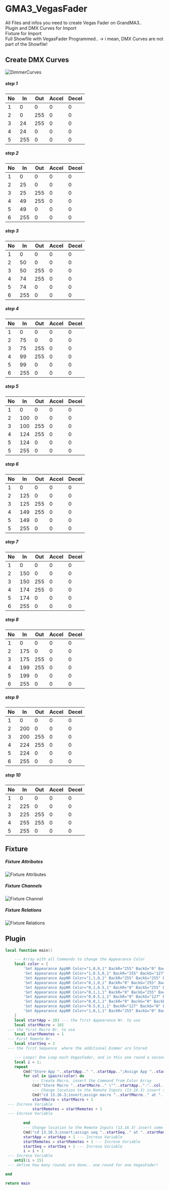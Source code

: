 # GMA3_VegasFader

All Files and infos you need to create Vegas Fader on GrandMA3..  
Plugin and DMX Curves for Import  
Fixture for Import  
Full Showfile with VegasFader Programmed.. -> i mean, DMX Curves are not part of the Showfile!  

## Create DMX Curves

![DimmerCurves](https://github.com/imhofroger/GMA3_VegasFader/blob/5dc2be283a9e4f42687205e15d822f256913bb64/DimmerCurves.png)

##### step 1
| No  | In | Out | Accel | Decel |
| --- | --- | --- | --- | --- |
| 1 | 0 | 0 | 0 | 0 |
| 2 | 0 | 255 | 0 | 0 |
| 3 | 24 | 255 | 0 | 0 |
| 4 | 24 | 0 | 0 | 0 |
| 5 | 255 | 0 | 0 | 0 | 

##### step 2
| No  | In | Out | Accel | Decel |
| --- | --- | --- | --- | --- |
| 1 | 0 | 0 | 0 | 0 |
| 2 | 25 | 0 | 0 | 0 |
| 3 | 25 | 255 | 0 | 0 |
| 4 | 49 | 255 | 0 | 0 |
| 5 | 49 | 0 | 0 | 0 |
| 6 | 255 | 0 | 0 | 0 |

##### step 3
| No  | In | Out | Accel | Decel |
| --- | --- | --- | --- | --- |
| 1 | 0 | 0 | 0 | 0 |
| 2 | 50 | 0 | 0 | 0 |
| 3 | 50 | 255 | 0 | 0 |
| 4 | 74 | 255 | 0 | 0 |
| 5 | 74 | 0 | 0 | 0 |
| 6 | 255 | 0 | 0 | 0 |

##### step 4
| No  | In | Out | Accel | Decel |
| --- | --- | --- | --- | --- |
| 1 | 0 | 0 | 0 | 0 |
| 2 | 75 | 0 | 0 | 0 |
| 3 | 75 | 255 | 0 | 0 |
| 4 | 99 | 255 | 0 | 0 |
| 5 | 99 | 0 | 0 | 0 |
| 6 | 255 | 0 | 0 | 0 |

##### step 5
| No  | In | Out | Accel | Decel |
| --- | --- | --- | --- | --- |
| 1 | 0 | 0 | 0 | 0 |
| 2 | 100 | 0 | 0 | 0 |
| 3 | 100 | 255 | 0 | 0 |
| 4 | 124 | 255 | 0 | 0 |
| 5 | 124 | 0 | 0 | 0 |
| 5 | 255 | 0 | 0 | 0 |

##### step 6
| No  | In | Out | Accel | Decel |
| --- | --- | --- | --- | --- |
| 1 | 0 | 0 | 0 | 0 |
| 2 | 125 | 0 | 0 | 0 |
| 3 | 125 | 255 | 0 | 0 |
| 4 | 149 | 255 | 0 | 0 |
| 5 | 149 | 0 | 0 | 0 |
| 5 | 255 | 0 | 0 | 0 |

##### step 7
| No  | In | Out | Accel | Decel |
| --- | --- | --- | --- | --- |
| 1 | 0 | 0 | 0 | 0 |
| 2 | 150 | 0 | 0 | 0 |
| 3 | 150 | 255 | 0 | 0 |
| 4 | 174 | 255 | 0 | 0 |
| 5 | 174 | 0 | 0 | 0 |
| 6 | 255 | 0 | 0 | 0 |

##### step 8
| No  | In | Out | Accel | Decel |
| --- | --- | --- | --- | --- |
| 1 | 0 | 0 | 0 | 0 |
| 2 | 175 | 0 | 0 | 0 |
| 3 | 175 | 255 | 0 | 0 |
| 4 | 199 | 255 | 0 | 0 |
| 5 | 199 | 0 | 0 | 0 |
| 6 | 255 | 0 | 0 | 0 |

##### step 9
| No  | In | Out | Accel | Decel |
| --- | --- | --- | --- | --- |
| 1 | 0 | 0 | 0 | 0 |
| 2 | 200 | 0 | 0 | 0 |
| 3 | 200 | 255 | 0 | 0 |
| 4 | 224 | 255 | 0 | 0 |
| 5 | 224 | 0 | 0 | 0 |
| 6 | 255 | 0 | 0 | 0 |

##### step 10
| No  | In | Out | Accel | Decel |
| --- | --- | --- | --- | --- |
| 1 | 0 | 0 | 0 | 0 |
| 2 | 225 | 0 | 0 | 0 |
| 3 | 225 | 255 | 0 | 0 |
| 4 | 255 | 255 | 0 | 0 |
| 5 | 255 | 0 | 0 | 0 |

## Fixture

##### Fixture Attributes

![Fixture Attributes](https://github.com/imhofroger/GMA3_VegasFader/blob/698c51c117b84e54c5ade72910d78def11bdd0fe/FixtureAttributes.png)

##### Fixture Channels

![Fixture Channel](https://github.com/imhofroger/GMA3_VegasFader/blob/698c51c117b84e54c5ade72910d78def11bdd0fe/Fixture1.png)

##### Fixture Relations

![Fixture Relations](https://github.com/imhofroger/GMA3_VegasFader/blob/698c51c117b84e54c5ade72910d78def11bdd0fe/Fixture2.png)

## Plugin
```lua
local function main()

	--- Array with all Commands to change the Appearance Color
	local color = {
		'Set Appearance AppNR Color="1,0,0,1" BackR="255" BackG="0" BackB="0" BackAlpha="255"',
		'Set Appearance AppNR Color="1,0.5,0,1" BackR="255" BackG="127" BackB="0" BackAlpha="255"',
		'Set Appearance AppNR Color="1,1,0,1" BackR="255" BackG="255" BackB="0" BackAlpha="255"',
		'Set Appearance AppNR Color="0,1,0,1" BackR="0" BackG="255" BackB="0" BackAlpha="255"',
		'Set Appearance AppNR Color="0,1,0.5,1" BackR="0" BackG="255" BackB="127" BackAlpha="255"',
		'Set Appearance AppNR Color="0,1,1,1" BackR="0" BackG="255" BackB="255" BackAlpha="255"',
		'Set Appearance AppNR Color="0,0.5,1,1" BackR="0" BackG="127" BackB="255" BackAlpha="255"',
		'Set Appearance AppNR Color="0,0,1,1" BackR="0" BackG="0" BackB="255" BackAlpha="255"',
		'Set Appearance AppNR Color="0.5,0,1,1" BackR="127" BackG="0" BackB="255" BackAlpha="255"',
		'Set Appearance AppNR Color="1,0,1,1" BackR="255" BackG="0" BackB="255" BackAlpha="255"'
	}
	local startApp = 201 --- the first Appearance Nr. to use
	local startMacro = 101
 --- the first Macro Nr. to use
	local startRemotes = 1
 --- First Remote Nr.
	local startSeq = 2
 --- the first Sequence  where the additional Dimmer are Stored

	--- Loops! One Loop each VegasFader, and in this one round a second loop for all macros -> Array with colors!
	local i = 1;
	repeat	
		Cmd("Store App "..startApp.." "..startApp..";Assign App "..startApp.." at Seq "..startSeq) --- Create Appearance and assign it to the sequence 
		for col in ipairs(color) do
			--- Create Macro, insert the Command from Color Array
			Cmd("Store Macro "..startMacro.." \""..startApp.."-"..col.."\";Insert Macro "..startMacro..".1;set Macro "..startMacro..".1 command \'"..color[col]:gsub("AppNR", startApp).."\'")
			--- Change location to the Remote Inputs (13.16.3) insert some Remote and assign the right macro
			Cmd("cd 13.16.3;insert;assign macro "..startMacro.." at "..startRemotes..";set "..startRemotes.." key=\"go+\";cd root")
			startMacro = startMacro + 1
 --- Increse Variable
			startRemotes = startRemotes + 1
 --- Increse Variable
			
		end
		--- Change location to the Remote Inputs (13.16.3) insert some Remote and assign the right sequence
		Cmd("cd 13.16.3;insert;assign seq "..startSeq.." at "..startRemotes..";set "..startRemotes.." fader=\"Master\";cd root")
		startApp = startApp + 1 --- Increse Variable
		startRemotes = startRemotes + 1 --- Increse Variable
		startSeq = startSeq + 1 --- Increse Variable
		i = i + 1
 --- Increse Variable
	until(i > 15)
 --- define how many rounds are done.. one round for one VegasFader!

end

return main
```
